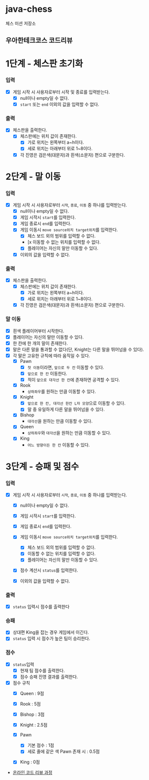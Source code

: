 # java-chess

체스 미션 저장소

## 우아한테크코스 코드리뷰

# 1단계 - 체스판 초기화

### 입력
- [x] 게임 시작 시 사용자로부터 시작 및 종료를 입력받는다.
  - [x] null이나 empty일 수 없다.
  - [x] `start` 또는 `end` 이외의 값을 입력할 수 없다.

### 출력
- [x] 체스판을 출력한다.
  - [x] 체스판에는 위치 값이 존재한다.
    - [x] 가로 위치는 왼쪽부터 a~h이다.
    - [x] 세로 위치는 아래부터 위로 1~8이다.
  - [x] 각 진영은 검은색(대문자)과 흰색(소문자) 편으로 구분한다.
  
# 2단계 - 말 이동
### 입력
- [x] 게임 시작 시 사용자로부터 `시작`, `종료`, `이동` 중 하나를 입력받는다.
  - [x] null이나 empty일 수 없다.
  - [x] 게임 시작시 `start`를 입력한다.
  - [x] 게임 종료시 `end`를 입력한다.
  - [x] 게임 이동시 `move source위치 target위치`를 입력한다.
    - [x] 체스 보드 외의 범위를 입력할 수 없다.
    - [x 이동할 수 없는 위치를 입력할 수 없다.
    - [x] 플레이어는 자신의 말만 이동할 수 있다.
  - [x] 이외의 값을 입력할 수 없다.

### 출력
- [x] 체스판을 출력한다.
  - [x] 체스판에는 위치 값이 존재한다.
    - [x] 가로 위치는 왼쪽부터 a~h이다.
    - [x] 세로 위치는 아래부터 위로 1~8이다.
  - [x] 각 진영은 검은색(대문자)과 흰색(소문자) 편으로 구분한다.

### 말 이동
- [x] 흰색 플레이어부터 시작한다.
- [x] 플레이어는 자신의 말만 이동할 수 있다.
- [x] 한 칸에 한 개의 말이 존재한다.
- [x] 말은 다른 말을 통과할 수 없다(단, Knight는 다른 말을 뛰어넘을 수 있다).
- [x] 각 말은 고유한 규칙에 따라 움직일 수 있다.
  - [x] Pawn
    - [x] `첫 이동`이라면, `앞으로 두 칸` 이동할 수 있다.
    - [x] `앞으로 한 칸` 이동한다.
    - [x] 적이 `앞으로 대각선 한 칸`에 존재하면 공격할 수 있다.
  - [x] Rook
    - `상하좌우`를 원하는 만큼 이동할 수 있다.
  - [x] Knight
    - [x] `앞으로 한 칸, 대각선 한칸 L자 모양`으로 이동할 수 있다.
    - [x] 말 중 유일하게 다른 말을 뛰어넘을 수 있다.
  - [x] Bishop
    - `대각선`을 원하는 만큼 이동할 수 있다.
  - [x] Queen
    - `상하좌우`와 `대각선`을 원하는 만큼 이동할 수 있다.
  - [x] King
    - `어느 방향이든 한 칸` 이동할 수 있다.

# 3단계 - 승패 및 점수
### 입력
- [x] 게임 시작 시 사용자로부터 `시작`, `종료`, `이동` 중 하나를 입력받는다.
  - [x] null이나 empty일 수 없다.
  - [x] 게임 시작시 `start`를 입력한다.
  - [x] 게임 종료시 `end`를 입력한다.
  - [x] 게임 이동시 `move source위치 target위치`를 입력한다.
    - [x] 체스 보드 외의 범위를 입력할 수 없다.
    - [x] 이동할 수 없는 위치를 입력할 수 없다.
    - [x] 플레이어는 자신의 말만 이동할 수 있다.
  - [x] 점수 계산시 `status`를 입력한다.
  - [x] 이외의 값을 입력할 수 없다.


### 출력
- [x] `status` 입력시 점수를 출력한다

### 승패
- [x] 상대편 King을 잡는 경우 게임에서 이긴다.
- [x] `status` 입력 시 점수가 높은 팀이 승리한다.
 
### 점수
- [x] `status`입력
  - [x] 현재 팀 점수를 출력한다.
  - [x] 점수 승패 진영 결과를 출력한다.
- [x] 점수 규칙
  - [x] Queen : 9점
  - [x] Rook : 5점
  - [x] Bishop : 3점
  - [x] Knight : 2.5점
  - [x] Pawn 
    - [x] 기본 점수 : 1점 
    - [x] 세로 줄에 같은 색 Pawn 존재 시 : 0.5점 
  - [x] King : 0점
    

- [온라인 코드 리뷰 과정](https://github.com/woowacourse/woowacourse-docs/blob/master/maincourse/README.md)

